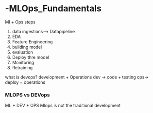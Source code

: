 # -MLOps_Fundamentals
Ml + Ops steps
1) data ingestions--> Datapipeline
2) EDA 
3) Feature Engineering
4) building model
5) evaluation
6) Deploy thre model
7) Monitoring
8) Retraining

what is devops?
development + Operations
dev -> code + testing
ops-> deploy = operations

### MLOPS vs DEVops
ML + DEV + OPS
Mlops is not the traditional development
